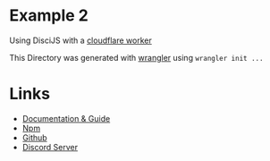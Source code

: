# Example 2

Using DisciJS with a [cloudflare worker](https://developers.cloudflare.com/workers/)

This Directory was generated with [wrangler](https://github.com/cloudflare/workers-sdk/tree/main/packages/wrangler) using `wrangler init ...`


# Links

* [Documentation & Guide](https://disci.typical.gq)
* [Npm](https://www.npmjs.com/package/disci)
* [Github](https://github.com/typicalninja493/disci)
* [Discord Server](https://discord.gg/9s52pz6nWX)
